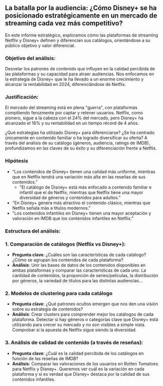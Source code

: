 ## La batalla por la audiencia: ¿Cómo  Disney+ se ha posicionado estratégicamente en un mercado de streaming cada vez más competitivo?

En este informe estratégico, exploramos cómo las plataformas de streaming Netflix y Disney+ definen y diferencian sus catálogos, orientándose a su público objetivo y valor diferencial.

### **Objetivo del análisis**:

Desvelar los patrones de contenido que influyen en la calidad percibida de las plataformas y su capacidad para atraer audiencias. Nos enfocamos en la estrategia de Disney+ que le ha llevado a un enorme crecimiento y alcanzar la rentabilidad en 2024, diferenciándose de Netflix.

### **Justificación**:

El mercado del streaming está en plena "guerra", con plataformas compitiendo ferozmente por captar y retener usuarios. Netflix, como pionero, sigue a la cabeza con el 24% del mercado, pero Disney+ ha alcanzado el 16% y su rentabilidad en un tiempo récord de 4 años.

¿Qué estrategias ha utilizado Disney+ para diferenciarse? ¿Se ha centrado únicamente en contenido familiar o ha logrado diversificar su oferta? A través del análisis de su catálogo (géneros, audiencia, ratings de IMDB), profundizamos en las claves de su éxito y su diferenciación frente a Netflix.

### Hipótesis

- “Los contenidos de Disney+ tienen una calidad más uniforme, mientras que en Netflix tendrá una variación más alta en las reseñas de sus contenidos.”
    - "El catálogo de Disney+ está más enfocado a contenido familiar e infantil que el de Netflix, mientras que Netflix tiene una mayor diversidad de géneros y contenidos para adultos.”
- "En Disney+ genera más atractivo el contenido clásico, mientras que Netflix señala más a títulos modernos.”
- "Los contenidos infantiles en Disney+ tienen una mayor aceptación y valoración en IMDB que los contenidos infantiles en Netflix.”

### Estructura del análisis:

### 1. **Comparación de catálogos  (Netflix vs Disney+):**

- **Pregunta clave**: ¿Cuáles son las características de cada catálogo? ¿Cómo se agrupan los contenidos de cada plataforma?
- **Análisis**: Unir las bases de datos de los contenidos disponibles en ambas plataformas y comparar las características de cada uno. La cantidad de contenidos, la proporción de series/películas, la distribución por géneros, la variedad de títulos para las distintas audiencias…

### 2. Modelos de clustering para cada catálogo

- **Pregunta clave**: ¿Qué patrones ocultos emergen que nos den una visión sobre su estrategia de contenidos?
- **Análisis**: Crear clusters para comprender mejor los catálogos de cada plataforma. Detectar si hay géneros o categorías clave que Disney+ está utilizando para crecer su mercado y no son visibles a simple vista. Comprobar si la apuesta de Netflix sigue siendo la diversidad.

### 3. **Análisis de calidad de contenido (a través de reseñas)**:

- **Pregunta clave**: ¿Cuál es la calidad percibida de los catálogos en función de las reseñas de IMDB?
- **Análisis**: Comparar las valoraciones de los usuarios en Rotten Tomatoes para Netflix y Disney+. Queremos ver cuál es la variación en cada plataforma y si es verdad que Disney+ destaca por la calidad de sus contenidos infantiles.

